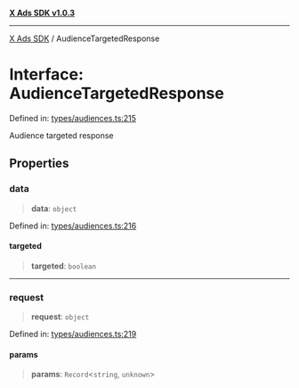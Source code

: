 [**X Ads SDK v1.0.3**](../README.md)

***

[X Ads SDK](../globals.md) / AudienceTargetedResponse

# Interface: AudienceTargetedResponse

Defined in: [types/audiences.ts:215](https://github.com/kage1020/x-ads-sdk/blob/main/src/types/audiences.ts#L215)

Audience targeted response

## Properties

### data

> **data**: `object`

Defined in: [types/audiences.ts:216](https://github.com/kage1020/x-ads-sdk/blob/main/src/types/audiences.ts#L216)

#### targeted

> **targeted**: `boolean`

***

### request

> **request**: `object`

Defined in: [types/audiences.ts:219](https://github.com/kage1020/x-ads-sdk/blob/main/src/types/audiences.ts#L219)

#### params

> **params**: `Record`\<`string`, `unknown`\>
